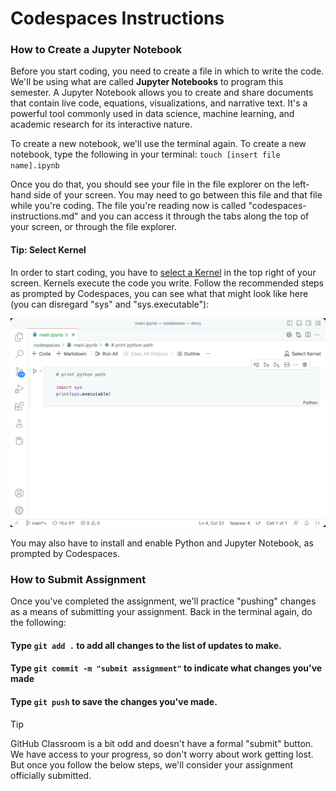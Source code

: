 # Codespaces Instructions

### How to Create a Jupyter Notebook
Before you start coding, you need to create a file in which to write the code. We'll be using what are called **Jupyter Notebooks** to program this semester. A Jupyter Notebook allows you to create and share documents that contain live code, equations, visualizations, and narrative text. It's a powerful tool commonly used in data science, machine learning, and academic research for its interactive nature.

To create a new notebook, we'll use the terminal again. To create a new notebook, type the following in your terminal: ```touch [insert file name].ipynb```

Once you do that, you should see your file in the file explorer on the left-hand side of your screen. You may need to go between this file and that file while you're coding. The file you're reading now is called "codespaces-instructions.md" and you can access it through the tabs along the top of your screen, or through the file explorer.

#### Tip: Select Kernel

In order to start coding, you have to [select a Kernel](https://code.visualstudio.com/docs/datascience/jupyter-kernel-management) in the top right of your screen. Kernels execute the code you write. Follow the recommended steps as prompted by Codespaces, you can see what that might look like here (you can disregard "sys" and "sys.executable"):

![image](images/noterbook-kernel-picker.gif)

You may also have to install and enable Python and Jupyter Notebook, as prompted by Codespaces.

### How to Submit Assignment
Once you've completed the assignment, we'll practice "pushing" changes as a means of submitting your assignment. Back in the terminal again, do the following:

#### Type ```git add .``` to add all changes to the list of updates to make.
#### Type ```git commit -m "submit assignment"``` to indicate what changes you've made
#### Type ```git push``` to save the changes you've made.

> [!TIP]
> GitHub Classroom is a bit odd and doesn't have a formal "submit" button. We have access to your progress, so don't worry about work getting lost. But once you follow the below steps, we'll consider your assignment officially submitted.
